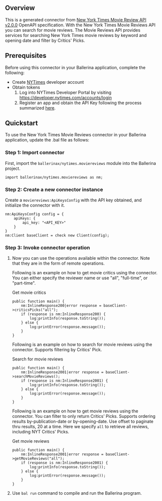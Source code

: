 ## Overview
This is a generated connector from [New York Times Movie Review API v2.0.0](https://developer.nytimes.com/docs/movie-reviews-api/1/overview) OpenAPI specification. 
With the New York Times Movie Reviews API you can search for movie reviews. 
The Movie Reviews API provides services for searching New York Times movie reviews by keyword and opening date and filter by Critics' Picks.

## Prerequisites

Before using this connector in your Ballerina application, complete the following:

* Create [NYTimes](https://developer.nytimes.com/accounts/login) developer account
* Obtain tokens
    1. Log into NYTimes Developer Portal by visiting https://developer.nytimes.com/accounts/login
    2. Register an app and obtain the API Key following the process summarized [here](https://developer.nytimes.com/get-started).
 
## Quickstart

To use the New York Times Movie Reviews connector in your Ballerina application, update the .bal file as follows:

### Step 1: Import connector
First, import the `ballerinax/nytimes.moviereviews` module into the Ballerina project.
```ballerina
import ballerinax/nytimes.moviereviews as nm;
```

### Step 2: Create a new connector instance
Create a `moviereviews:ApiKeysConfig` with the API key obtained, and initialize the connector with it. 
```ballerina
nm:ApiKeysConfig config = {
    apiKeys: {
        api_key: "<API_KEY>"
    }
}
nm:Client baseClient = check new Client(config);
```

### Step 3: Invoke connector operation
1. Now you can use the operations available within the connector. Note that they are in the form of remote operations.

    Following is an example on how to get movie critics using the connector. You can either specify the reviewer name or use "all", "full-time", or "part-time".

    Get movie critics

    ```ballerina
    public function main() {
        nm:InlineResponse200|error response = baseClient->criticsPicks("all");
        if (response is nm:InlineResponse200) {
            log:printInfo(response.toString());
        } else {
            log:printError(response.message());
        }
    }
    ``` 

    Following is an example on how to search for movie reviews using the connector. Supports filtering by Critics' Pick.

    Search for movie reviews

    ```ballerina
    public function main() {
        nm:InlineResponse2001|error response = baseClient->searchMovieReviews();
        if (response is nm:InlineResponse2001) {
            log:printInfo(response.toString());
        } else {
            log:printError(response.message());
        }
    }
    ``` 

    Following is an example on how to get movie reviews using the connector. You can filter to only return Critics' Picks. Supports ordering results by-publication-date or by-opening-date. Use offset to paginate thru results, 20 at a time. Here we specify `all` to retrieve all reviews, including NYT Critics' Picks.

    Get movie reviews

    ```ballerina
    public function main() {
        nm:InlineResponse2001|error response = baseClient->getMovieReviews("all");
        if (response is nm:InlineResponse2001) {
            log:printInfo(response.toString());
        } else {
            log:printError(response.message());
        }
    }
    ``` 

2. Use `bal run` command to compile and run the Ballerina program.